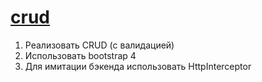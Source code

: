 # [crud](https://rkit1.github.io/crud/list)

1. Реализовать CRUD (с валидацией)
2. Использовать bootstrap 4
3. Для имитации бэкенда использовать HttpInterceptor

